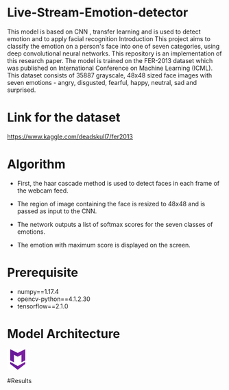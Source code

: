 # Live-Stream-Emotion-detector
This model is based on CNN , transfer learning and is used to detect emotion and to apply facial recognition
Introduction
This project aims to classify the emotion on a person's face into one of seven categories,
using deep convolutional neural networks. This repository is an implementation of this research paper.
The model is trained on the FER-2013 dataset which was published on International Conference on Machine Learning (ICML).
This dataset consists of 35887 grayscale, 48x48 sized face images
with seven emotions - angry, disgusted, fearful, happy, neutral, sad and surprised.

# Link for the dataset
https://www.kaggle.com/deadskull7/fer2013

# Algorithm

+ First, the haar cascade method is used to detect faces in each frame of the webcam feed.

+ The region of image containing the face is resized to 48x48 and is passed as input to the CNN.

+ The network outputs a list of softmax scores for the seven classes of emotions.

+ The emotion with maximum score is displayed on the screen.


# Prerequisite

+ numpy==1.17.4
+ opencv-python==4.1.2.30
+ tensorflow==2.1.0

# Model Architecture

![alt text](https://github.com/adam-p/markdown-here/raw/master/src/common/images/icon48.png "Logo Title Text 1")

#Results









